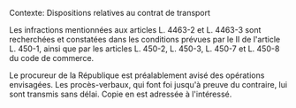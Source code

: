 Contexte: Dispositions relatives au contrat de transport

Les infractions mentionnées aux articles L. 4463-2 et L. 4463-3 sont recherchées et constatées dans les conditions prévues par le II de l'article L. 450-1, ainsi que par les articles L. 450-2, L. 450-3, L. 450-7 et L. 450-8 du code de commerce.

Le procureur de la République est préalablement avisé des opérations envisagées. Les procès-verbaux, qui font foi jusqu'à preuve du contraire, lui sont transmis sans délai. Copie en est adressée à l'intéressé.